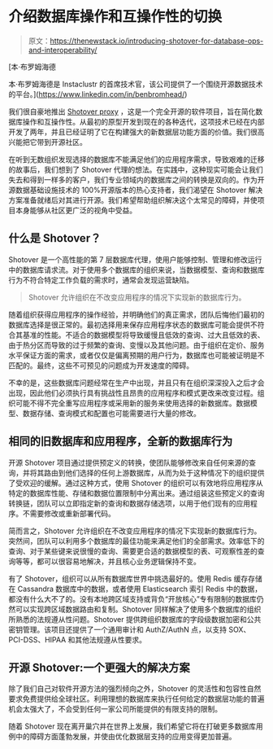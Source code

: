 # 介绍数据库操作和互操作性的切换

> 原文：<https://thenewstack.io/introducing-shotover-for-database-ops-and-interoperability/>

[](https://www.linkedin.com/in/benbromhead/)

 [本·布罗姆海德

本·布罗姆海德是 Instaclustr 的首席技术官，该公司提供了一个围绕开源数据技术的平台。](https://www.linkedin.com/in/benbromhead/) [](https://www.linkedin.com/in/benbromhead/)

我们很自豪地推出 [Shotover proxy](https://shotover.io/) ，这是一个完全开源的软件项目，旨在简化数据库操作和互操作性。从最初的原型开发到现在的各种迭代，这项技术已经在内部开发了两年，并且已经证明了它在构建强大的新数据层功能方面的价值。我们很高兴能把它带到开源社区。

在听到无数组织发现选择的数据库不能满足他们的应用程序需求，导致艰难的迁移的故事后，我们想到了 Shotover 代理的想法。在实践中，这种现实可能会让我们失去和得到一样多的客户，我们专业领域内的数据库之间的转换是双向的。作为开源数据基础设施技术的 100%开源版本的热心支持者，我们渴望在 Shotover 解决方案准备就绪后对其进行开源。我们希望帮助组织解决这个太常见的障碍，并使项目本身能够从社区更广泛的视角中受益。

## 什么是 Shotover？

Shotover 是一个高性能的第 7 层数据库代理，使用户能够控制、管理和修改运行中的数据库请求流。对于使用多个数据库的组织来说，当数据模型、查询和数据库行为不符合特定工作负载的需求时，通常会发现运营缺陷。

> Shotover 允许组织在不改变应用程序的情况下实现新的数据库行为。

随着组织获得应用程序的操作经验，并明确他们的真正需求，团队后悔他们最初的数据库选择是很正常的。最初选择用来保存应用程序状态的数据库可能会提供不符合其基准的性能。不适合的数据模型将导致缓慢且低效的查询、过大且低效的表、由于热分区而导致的过于频繁的查询、变慢以及其他问题。由于组织在定价、服务水平保证方面的需求，或者仅仅是偏离预期的用户行为，数据库也可能被证明是不匹配的。最终，这些不可预见的问题成为开发速度的障碍。

不幸的是，这些数据库问题经常在生产中出现，并且只有在组织深深投入之后才会出现，因此他们必须执行具有挑战性且昂贵的应用程序和模式更改来改变过程。组织可能不得不完全重写应用程序或采用新的服务来使用选择的新数据库。数据模型、数据存储、查询模式和配置也可能需要进行大量的修改。

## 相同的旧数据库和应用程序，全新的数据库行为

开源 Shotover 项目通过提供预定义的转换，使团队能够修改来自任何来源的查询，并将其路由到他们选择的任何上游数据库，从而为处于这种情况下的组织提供了受欢迎的缓解。通过这种方式，使用 Shotover 的组织可以有效地将应用程序从特定的数据库性能、存储和数据位置限制中分离出来。通过组装这些预定义的查询转换链，团队可以立即指定新的查询和数据存储选项，以用于他们现有的应用程序。不需要修改或重新部署代码。

简而言之，Shotover 允许组织在不改变应用程序的情况下实现新的数据库行为。突然间，团队可以利用多个数据库的最佳功能来满足他们的全部需求。效率低下的查询、对于某些键来说很慢的查询、需要更合适的数据模型的表、可观察性差的查询等等，都可以很容易地解决，并且核心业务逻辑保持不变。

有了 Shotover，组织可以从所有数据库世界中挑选最好的。使用 Redis 缓存存储在 Cassandra 数据库中的数据，或者使用 Elasticsearch 索引 Redis 中的数据，都没有什么大不了的。没有本地跨区域支持或背负“开放核心”专有限制的数据库仍然可以实现跨区域数据路由和复制。Shotover 同样解决了使用多个数据库的组织所熟悉的法规遵从性问题。Shotover 提供跨组织数据库的字段级数据加密和公共密钥管理。该项目还提供了一个通用审计和 AuthZ/AuthN 点，以支持 SOX、PCI-DSS、HIPAA 和其他法规遵从性要求。

## 开源 Shotover:一个更强大的解决方案

除了我们自己对软件开源方法的强烈倾向之外，Shotover 的灵活性和包容性自然要求免费提供给全球社区。利用理想的数据库来执行任何给定的数据层功能的普遍机会太强大了，不会受到任何一家公司所能提供的有限支持的限制。

随着 Shotover 现在离开巢穴并在世界上发展，我们希望它将在打破更多数据库用例中的障碍方面蓬勃发展，并使由优化数据层支持的应用变得更加普遍。

<svg xmlns:xlink="http://www.w3.org/1999/xlink" viewBox="0 0 68 31" version="1.1"><title>Group</title> <desc>Created with Sketch.</desc></svg>